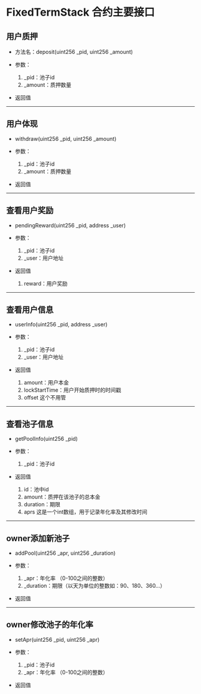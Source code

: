 # FixedTermStack 合约主要接口

## 用户质押
* 方法名：deposit(uint256 _pid, uint256 _amount)  
* 参数：
    1. _pid：池子id 
    2. _amount：质押数量
   
  
* 返回值



----------

## 用户体现
* withdraw(uint256 _pid, uint256 _amount)
* 参数：
    1. _pid：池子id 
    2. _amount：质押数量
   
  
* 返回值



----------

## 查看用户奖励
* pendingReward(uint256 _pid, address _user)
* 参数：
    1. _pid：池子id 
    2. _user：用户地址
   
* 返回值
   1. reward：用户奖励 

----------

## 查看用户信息

* userInfo(uint256 _pid, address _user) 
* 参数：
    1. _pid：池子id 
    2. _user：用户地址
   
* 返回值
    1. amount：用户本金 
    2. lockStartTime：用户开始质押时的时间戳
    3. offset  这个不用管

----------

## 查看池子信息
* getPoolInfo(uint256 _pid) 
* 参数：
    1. _pid：池子id 
   
* 返回值
    1. id：池中id
    2. amount：质押在该池子的总本金 
    3. duration：期限
    4. aprs  这是一个int数组，用于记录年化率及其修改时间

----------

## owner添加新池子
* addPool(uint256 _apr, uint256 _duration)
* 参数：
    1. _apr：年化率 （0-100之间的整数）
    2. _duration：期限（以天为单位的整数如：90、180、360...）
   
* 返回值

----------

## owner修改池子的年化率

* setApr(uint256 _pid, uint256 _apr)
* 参数：
    1. _pid：池子id 
    2. _apr：年化率 （0-100之间的整数）
   
* 返回值
